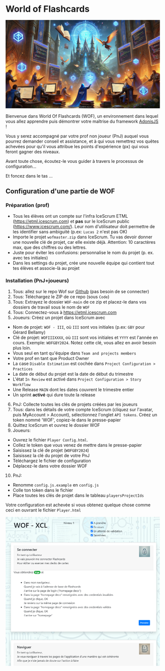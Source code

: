 # World of Flashcards

![](./images/WOF.png)

Bienvenue dans World Of Flashcards (WOF), un environnement dans lequel vous allez apprendre puis démontrer votre maîtrise du framework [AdonisJS](https://adonisjs.com/) !

Vous y serez accompagné par votre prof non joueur (PnJ) auquel vous pourrez demander conseil et assistance, et à qui vous remettrez vos quêtes achevées pour qu'il vous attribue les points d'expérience (px) qui vous feront gagner des niveaux.

Avant toute chose, écoutez-le vous guider à travers le processus de configuration...

Et foncez dans le tas ...

## Configuration d'une partie de WOF

### Préparation (prof)

- Tous les élèves ont un compte sur l'infra IceScrum ETML (https://etml.icescrum.com) et __pas__ sur le IceScrum public (https://www.icescrum.com/). Leur nom d'utilisateur doit permettre de les identifier sans ambiguité (p.ex: `Lucas 2` n'est pas OK)
- Importe le projet `wofmaster.zip` dans IceScrum. Tu vas devoir donner une nouvelle clé de projet, car elle existe déjà. Attention: 10 caractères max, que des chiffres ou des lettres.
- Juste pour éviter les confusions: personnalise le nom du projet (p. ex. avec tes initiales)
- Dans les settings du projet, crée une nouvelle équipe qui contient tout tes élèves et associe-là au projet

### Installation (PnJ+joueurs)

1. Tous: allez sur le repo Wof sur [Github](https://github.com/ETML-INF/WOF) (pas besoin de se connecter)
2. Tous: Téléchargez le ZIP de ce repo (sous `Code`)
3. Tous: Extrayez le dossier `WOF-main` de ce zip et placez-le dans vos dossiers de travail sous le nom de `WOF` 
4. Tous: Connectez-vous à https://etml.icescrum.com
5. Joueurs: Créez un projet dans IceScrum avec
  - Nom de projet: `WOF - III`, où `III` sont vos initiales (p.ex: `GBY` pour Gérard Bellamy)
  - Clé de projet: `WOFIIIXXXX`, où `III` sont vos initiales et `YYYY` est l'année en cours. Exemple: `WOFGBY2024`. Notez cette clé, vous allez en avoir besoin plus loin.
  - Vous seul en tant qu'équipe dans `Team and projects members`
  - Votre prof en tant que Product Owner
  - La case `Disable Estimation` est cochée dans `Project Configuration > Practices`
  - La date de début du projet est la date de début du trimestre
  - L'état `In Review` est activé dans `Project Configuration > Story Workflow`
  - Une Release `MAIN` dont les dates couvrent le trimestre entier
  - Un sprint **activé** qui dure toute la release
6. PnJ: Collecte toutes les clés de projets créées par les joueurs
7. Tous: dans les détails de votre compte IceScrum (cliquez sur l'avatar, puis MyAccount > Account), sélectionnez l'onglet `API tokens`. Créez un token nommé 'WOF', copiez-le dans le presse-papier
8. Quittez IceScrum et ouvrez le dossier WOF
9. Joueurs: 
  - Ouvrez le fichier `Player Config.html`.
  - Collez le token que vous venez de mettre dans le presse-papier
  - Saisissez la clé de projet (`WOFGBY2024`)
  - Saisissez la clé du projet de votre PnJ
  - Téléchargez le fichier de configuration
  - Déplacez-le dans votre dossier WOF
10. PnJ:
  - Renomme `config.js.example` en `config.js`
  - Colle ton token dans le fichier
  - Place toutes les clés de projet dans le tableau `playersProjectIds`

Votre configuration est achevée si vous obtenez quelque chose comme ceci en ouvrant le fichier `Player.html`

![](images/PlayerOK.png)